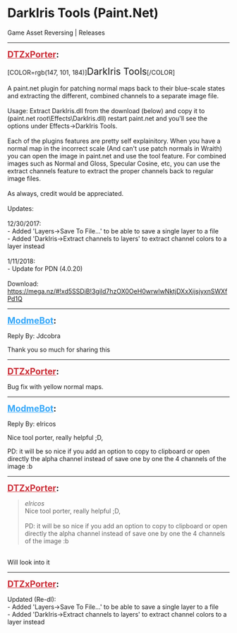 # DarkIris Tools (Paint.Net)
Game Asset Reversing | Releases

---
<strong style="font-size: 1.4em;"><span style="text-decoration: underline;text-decoration-color: #CB2D36;"><span style="color:#CB2D36;">DTZxPorter</span></span>:</strong>

<p>[COLOR=rgb(147, 101, 184)]<span style="font-size:1.5em;">DarkIris Tools</span>[/COLOR]<br /><br />A paint.net plugin for patching normal maps back to their blue-scale states and extracting the different, combined channels to a separate image file.<br /><br />Usage: Extract DarkIris.dll from the download (below) and copy it to (paint.net root\Effects\DarkIris.dll) restart paint.net and you&#39;ll see the options under Effects-&gt;DarkIris Tools.<br /><br />Each of the plugins features are pretty self explainitory. When you have a normal map in the incorrect scale (And can&#39;t use patch normals in Wraith) you can open the image in paint.net and use the tool feature. For combined images such as Normal and Gloss, Specular Cosine, etc, you can use the extract channels feature to extract the proper channels back to regular image files.<br /><br />As always, credit would be appreciated.<br /><br />Updates:<br /><br />12/30/2017:<br />- Added &#39;Layers-&gt;Save To File...&#39; to be able to save a single layer to a file<br />- Added &#39;DarkIris-&gt;Extract channels to layers&#39; to extract channel colors to a layer instead<br /><br />1/11/2018:<br />- Update for PDN (4.0.20)<br /><br />Download:<br />
<a href="https://mega.nz/#!xd5SSDiB!3gild7hzOX0OeH0wrwlwNktjDXxXijsjyxnSWXfPd1Q">https://mega.nz/#!xd5SSDiB!3gild7hzOX0OeH0wrwlwNktjDXxXijsjyxnSWXfPd1Q</a>
</p>

---
<strong style="font-size: 1.4em;"><span style="text-decoration: underline;text-decoration-color: #34a7f9;"><span style="color:#34a7f9;">ModmeBot</span></span>:</strong>

<p>Reply By: Jdcobra<br /><p style="text-align:left;">Thank you so much for sharing this</p></p>

---
<strong style="font-size: 1.4em;"><span style="text-decoration: underline;text-decoration-color: #CB2D36;"><span style="color:#CB2D36;">DTZxPorter</span></span>:</strong>

<p>Bug fix with yellow normal maps.</p>

---
<strong style="font-size: 1.4em;"><span style="text-decoration: underline;text-decoration-color: #34a7f9;"><span style="color:#34a7f9;">ModmeBot</span></span>:</strong>

<p>Reply By: elricos<br /><p style="text-align:left;">Nice tool porter, really helpful ;D,</p><p style="text-align:left;"></p><p style="text-align:left;">PD: it will be so nice if you add an option to copy to clipboard or open directly the alpha channel instead of save one by one the 4 channels of the image :b</p></p>

---
<strong style="font-size: 1.4em;"><span style="text-decoration: underline;text-decoration-color: #CB2D36;"><span style="color:#CB2D36;">DTZxPorter</span></span>:</strong>

<p><blockquote><em>elricos</em><br />Nice tool porter, really helpful ;D,<br /><br />PD: it will be so nice if you add an option to copy to clipboard or open directly the alpha channel instead of save one by one the 4 channels of the image :b<br /></blockquote><br />Will look into it</p>

---
<strong style="font-size: 1.4em;"><span style="text-decoration: underline;text-decoration-color: #CB2D36;"><span style="color:#CB2D36;">DTZxPorter</span></span>:</strong>

<p>Updated (Re-dl):<br />- Added &#39;Layers-&gt;Save To File...&#39; to be able to save a single layer to a file<br />- Added &#39;DarkIris-&gt;Extract channels to layers&#39; to extract channel colors to a layer instead</p>
